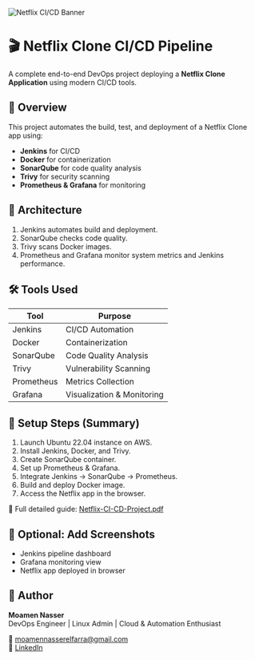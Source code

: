 ![Netflix CI/CD Banner]([https://github.com/Mofci/Netflix-CI-CD-Pipeline/blob/main/Netflix-CI-CD-Banner.png](https://github.com/Mofci/Netflix-CI-CD-Pipeline/blob/main/Baner.png))

# 🎬 Netflix Clone CI/CD Pipeline

A complete end-to-end DevOps project deploying a **Netflix Clone Application** using modern CI/CD tools.

## 🚀 Overview
This project automates the build, test, and deployment of a Netflix Clone app using:
- **Jenkins** for CI/CD
- **Docker** for containerization
- **SonarQube** for code quality analysis
- **Trivy** for security scanning
- **Prometheus & Grafana** for monitoring

## 🧩 Architecture
1. Jenkins automates build and deployment.
2. SonarQube checks code quality.
3. Trivy scans Docker images.
4. Prometheus and Grafana monitor system metrics and Jenkins performance.

## 🛠️ Tools Used
| Tool | Purpose |
|------|----------|
| Jenkins | CI/CD Automation |
| Docker | Containerization |
| SonarQube | Code Quality Analysis |
| Trivy | Vulnerability Scanning |
| Prometheus | Metrics Collection |
| Grafana | Visualization & Monitoring |

## 🧾 Setup Steps (Summary)
1. Launch Ubuntu 22.04 instance on AWS.
2. Install Jenkins, Docker, and Trivy.
3. Create SonarQube container.
4. Set up Prometheus & Grafana.
5. Integrate Jenkins → SonarQube → Prometheus.
6. Build and deploy Docker image.
7. Access the Netflix app in the browser.

📄 Full detailed guide: [Netflix-CI-CD-Project.pdf](./Netflix-CI-CD-Project.pdf)

## 📸 Optional: Add Screenshots
- Jenkins pipeline dashboard  
- Grafana monitoring view  
- Netflix app deployed in browser  

## 👤 Author
**Moamen Nasser**  
DevOps Engineer | Linux Admin | Cloud & Automation Enthusiast  

📧 [moamennasserelfarra@gmail.com](mailto:moamennasserelfarra@gmail.com)  
🔗 [LinkedIn](https://www.linkedin.com/in/moamen-nasser-41b22119a/)

